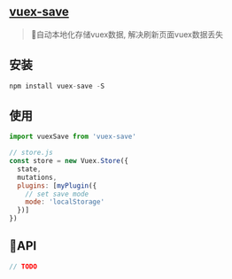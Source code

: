 ## [vuex-save](https://github.com/BiYuqi/vuex-save)

> 自动本地化存储vuex数据, 解决刷新页面vuex数据丢失

## 安装
```js
npm install vuex-save -S
```
## 使用
```js
import vuexSave from 'vuex-save'

// store.js
const store = new Vuex.Store({
  state,
  mutations,
  plugins: [myPlugin({
    // set save mode
    mode: 'localStorage'
  })]
})
```
## API

```js
// TODO
```
